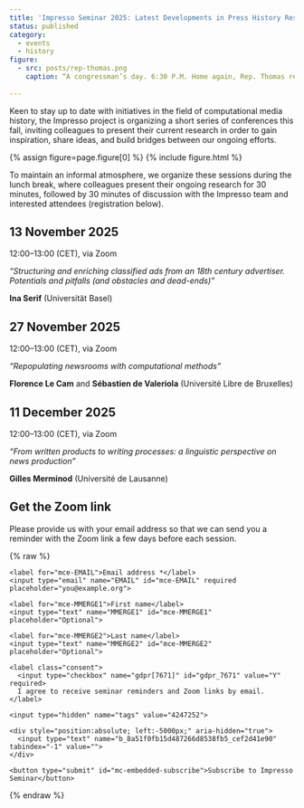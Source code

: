 ```yaml
---
title: 'Impresso Seminar 2025: Latest Developments in Press History Research'
status: published
category:
  - events
  - history
figure:
  - src: posts/rep-thomas.png
    caption: “A congressman’s day. 6:30 P.M. Home again, Rep. Thomas reads the hometown newspapers and listens to the latest radio news reports before dinner” (1937), Library of Congress.
   
---
```


Keen to stay up to date with initiatives in the field of computational media history, the Impresso project is organizing a short series of conferences this fall, inviting colleagues to present their current research in order to gain inspiration, share ideas, and build bridges between our ongoing efforts.


<!-- more -->

{% assign figure=page.figure[0] %}
{% include figure.html %}

To maintain an informal atmosphere, we organize these sessions during the lunch break, where colleagues present their ongoing research for 30 minutes, followed by 30 minutes of discussion with the Impresso team and interested attendees (registration below).

## 13 November 2025

12:00–13:00 (CET), via Zoom

*“Structuring and enriching classified ads from an 18th century advertiser. Potentials and pitfalls (and obstacles and dead-ends)”*

**Ina Serif** (Universität Basel)

## 27 November 2025

12:00–13:00 (CET), via Zoom

*“Repopulating newsrooms with computational methods”*

**Florence Le Cam** and **Sébastien de Valeriola** (Université Libre de Bruxelles)

## 11 December 2025

12:00–13:00 (CET), via Zoom

*“From written products to writing processes: a linguistic perspective on news production”*

**Gilles Merminod** (Université de Lausanne)

## Get the Zoom link

Please provide us with your email address so that we can send you a reminder with the Zoom link a few days before each session.

<style>
#mc_embed_signup label {
  display:block;
  margin-top:10px;
  font-weight:600;
}
#mc_embed_signup input[type="email"],
#mc_embed_signup input[type="text"] {
  width:100%;
  padding:6px;
  margin-top:4px;
}
#mc_embed_signup .consent {
  font-weight:400;
  margin-top:12px;
}
#mc_embed_signup button {
  margin-top:16px;
  padding:8px 14px;
}
</style>

{% raw %}
<div id="mc_embed_signup">
  <form action="https://impresso-project.us20.list-manage.com/subscribe/post?u=8a51f0fb15d487266d8538fb5&amp;id=cef2d41e90&amp;v_id=4813&amp;f_id=005c20eff0"
        method="post" id="mc-embedded-subscribe-form" target="_self" novalidate>

    <label for="mce-EMAIL">Email address *</label>
    <input type="email" name="EMAIL" id="mce-EMAIL" required placeholder="you@example.org">

    <label for="mce-MMERGE1">First name</label>
    <input type="text" name="MMERGE1" id="mce-MMERGE1" placeholder="Optional">

    <label for="mce-MMERGE2">Last name</label>
    <input type="text" name="MMERGE2" id="mce-MMERGE2" placeholder="Optional">

    <label class="consent">
      <input type="checkbox" name="gdpr[7671]" id="gdpr_7671" value="Y" required>
      I agree to receive seminar reminders and Zoom links by email.
    </label>

    <input type="hidden" name="tags" value="4247252">

    <div style="position:absolute; left:-5000px;" aria-hidden="true">
      <input type="text" name="b_8a51f0fb15d487266d8538fb5_cef2d41e90" tabindex="-1" value="">
    </div>

    <button type="submit" id="mc-embedded-subscribe">Subscribe to Impresso Seminar</button>
  </form>
</div>
{% endraw %}



